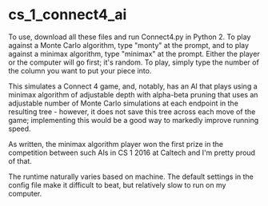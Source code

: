 # cs_1_connect4_ai
To use, download all these files and run Connect4.py in Python 2. To play against a Monte Carlo algorithm, type "monty" at the prompt, and to play against a minimax algorithm, type "minimax" at the prompt. Either the player or the computer will go first; it's random. To play, simply type the number of the column you want to put your piece into.

This simulates a Connect 4 game, and, notably, has an AI that plays using a minimax algorithm of adjustable depth with alpha-beta pruning that uses an adjustable number of Monte Carlo simulations at each endpoint in the resulting tree - however, it does not save this tree across each move of the game; implementing this would be a good way to markedly improve running speed.

As written, the minimax algorithm player won the first prize in the competition between such AIs in CS 1 2016 at Caltech and I'm pretty proud of that.

The runtime naturally varies based on machine. The default settings in the config file make it difficult to beat, but relatively slow to run on my computer.
